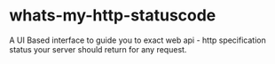 # whats-my-http-statuscode
A UI Based interface to guide you to exact web api - http specification status your server should return for any request.
